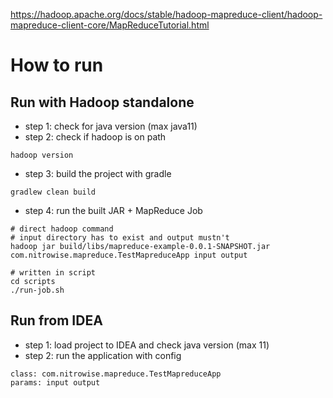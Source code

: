 https://hadoop.apache.org/docs/stable/hadoop-mapreduce-client/hadoop-mapreduce-client-core/MapReduceTutorial.html

# How to run

## Run with Hadoop standalone
- step 1: check for java version (max java11)
- step 2: check if hadoop is on path
```
hadoop version
``` 
- step 3: build the project with gradle
```
gradlew clean build
```
 
- step 4: run the built JAR + MapReduce Job
```
# direct hadoop command
# input directory has to exist and output mustn't
hadoop jar build/libs/mapreduce-example-0.0.1-SNAPSHOT.jar com.nitrowise.mapreduce.TestMapreduceApp input output

# written in script
cd scripts
./run-job.sh
```

## Run from IDEA
- step 1: load project to IDEA and check java version (max 11)
- step 2: run the application with config
```
class: com.nitrowise.mapreduce.TestMapreduceApp
params: input output
```

